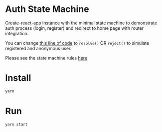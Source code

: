 # Auth State Machine

Create-react-app instance with the minimal state machine to demonstrate auth process (login, register) and redirect to home page with router integration.

You can change [this line of code](https://github.com/erhangundogan/auth-state-machine/blob/master/src/machine/auth.js#L64) to `resolve()` OR `reject()` to simulate registered and anonymous user.

Please see the state machine rules [here](src/machine/auth.js)

Install
=======

```bash
yarn
```

Run
=======

```bash
yarn start
```
